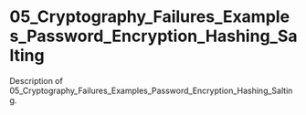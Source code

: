 # 05_Cryptography_Failures_Examples_Password_Encryption_Hashing_Salting

Description of 05_Cryptography_Failures_Examples_Password_Encryption_Hashing_Salting.